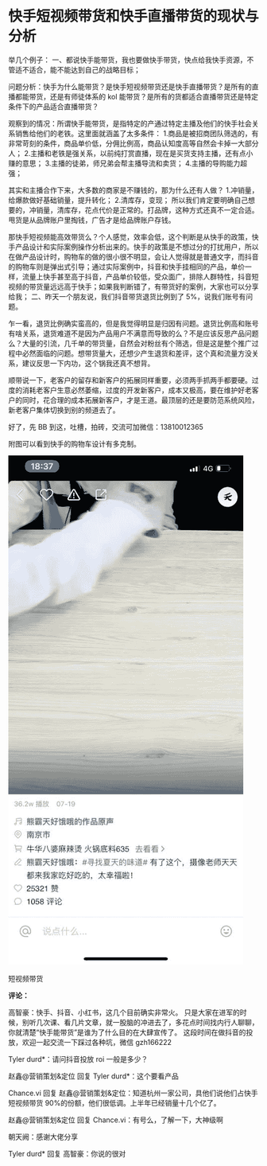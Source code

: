 # 快手短视频带货和快手直播带货的现状与分析

举几个例子：
一、都说快手能带货，我也要做快手带货，快点给我快手资源，不管适不适合，能不能达到自己的战略目标；

问题分析：快手为什么能带货？是快手短视频带货还是快手直播带货？是所有的直播都能带货，还是有师徒体系的 kol 能带货？是所有的货都适合直播带货还是特定条件下的产品适合直播带货？

观察到的情况：所谓快手能带货，是指特定的产通过特定主播及他们的快手社会关系销售给他们的老铁。这里面就涵盖了太多条件：
1.商品是被招商团队筛选的，有非常苛刻的条件，商品单价低，分佣比例高，商品认知度高等自然会卡掉一大部分人；
2.主播和老铁是强关系，以前纯打赏直播，现在是买货支持主播，还有点小赚的意思；
3.主播的徒弟，师兄弟会帮主播导流和卖货；
4.主播的导购能力超强；

其实和主播合作下来，大多数的商家是不赚钱的，那为什么还有人做？
1.冲销量，给爆款做好基础销量，提升转化；
2.清库存，变现；
所以我们肯定要明确自己想要的，冲销量，清库存，花点代价是正常的。打品牌，这种方式还真不一定合适。甩货是从品牌账户里掏钱，广告才是给品牌账户存钱。

那快手短视频能高效带货么？个人感觉，效率会低，这个判断是从快手的政策，快手产品设计和实际案例操作分析出来的。快手的政策是不想过分的打扰用户，所以在做产品设计时，购物车的做的很小很不明显，会让人觉得就是普通文字，而抖音的购物车则是弹出式引导；通过实际案例中，抖音和快手挂相同的产品，单价一样，流量上快手甚至高于抖音，产品单价较低，受众面广，排除人群特性，抖音短视频的带货量远远高于快手；如果我判断错了，有带货好的案例，大家也可以分享给我；
二、昨天一个朋友说，我们抖音带货退货比例到了 5%，说我们账号有问题。

乍一看，退货比例确实蛮高的，但是我觉得明显是归因有问题。退货比例高和账号有啥关系，退货难道不是因为产品用户不满意而导致的么？不是应该反思产品问题么？大量的引流，几千单的带货量，自然会对粉丝有个筛选，但是这是整个推广过程中必然面临的问题。想带货量大，还想少产生退货和差评，这个真和流量方没关系，建议反思一下内功，这个锅我还真不想背。

顺带说一下，老客户的留存和新客户的拓展同样重要，必须两手抓两手都要硬。过度的消耗老客户生意必然萎缩，过度的开发新客户，成本又极高，要在维护好老客户的同时，花合理的成本拓展新客户，才是王道。最顶层的还是要防范系统风险，新老客户集体切换到别的频道去了。

好了，先 BB 到这，吐槽，拍砖，交流可加微信：13810012365

附图可以看到快手的购物车设计有多克制。

![](img/2b1187fa1b19efba1691a08d02149a91.jpg)

短视频带货

**评论：**

高智豪：快手、抖音、小红书，这几个目前确实非常火。 只是大家在进军的时候，别听几次课、看几片文章，就一股脑的冲进去了，多花点时间找内行人聊聊，你就清楚“快手能带货”是谁为了什么目的在大肆宣传了。 这段时间在做抖音的投放，欢迎一起交流一下踩过各种坑，微信 gzh166222

Tyler durd*：请问抖音投放 roi 一般是多少？

赵鑫@营销策划&定位 回复 Tyler durd*：这个要看产品

Chance.vi 回复 赵鑫@营销策划&定位：知道杭州一家公司，具他们说他们占快手短视频带货 90%的份额，他们很低调。上半年已经销量十几个亿了。

赵鑫@营销策划&定位 回复 Chance.vi：有号么，了解一下，大神级啊

朝天阙：感谢大佬分享

Tyler durd* 回复 高智豪：你说的很对